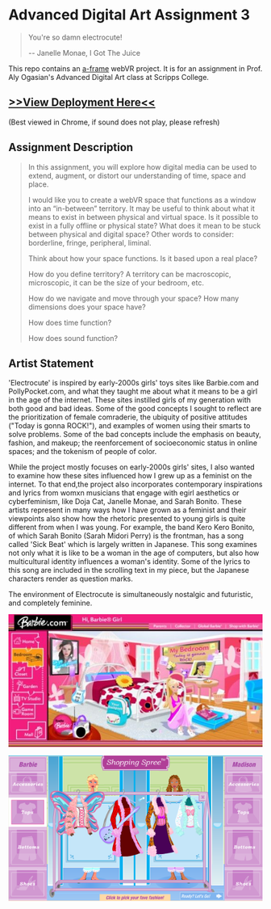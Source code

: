 # Advanced Digital Art Assignment 3
> You're so damn electrocute!
>
>   -- Janelle Monae, I Got The Juice

This repo contains an [a-frame](https://aframe.io/) webVR project. It is for an assignment in Prof. Aly Ogasian's Advanced Digital Art class at Scripps College.

## [>>View Deployment Here<<](http://juliaslohman.github.io/electrocute)
(Best viewed in Chrome, if sound does not play, please refresh)

## Assignment Description
> In this assignment, you will explore how digital media can be used to extend, augment, or distort our understanding of time, space and place.
>
> I would like you to create a webVR space that  functions as a window into an “in-between” territory. It may be useful to think about what it means to exist in between physical and virtual space. Is it possible to exist in a fully offline or physical state? What does it mean to be stuck between physical and digital space? Other words to consider: borderline, fringe, peripheral, liminal.
>
> Think about how your space functions. Is it based upon a real place?
>
> How do you define territory? A territory can be macroscopic, microscopic, it can be the size of your bedroom, etc.
>
> How do we navigate and move through your space? How many dimensions does your space have?
>
> How does time function?
>
> How does sound function?

## Artist Statement
'Electrocute' is inspired by early-2000s girls' toys sites like Barbie.com and PollyPocket.com, and what they taught me about what it means to be a girl in the age of the internet. These sites instilled girls of my generation with both good and bad ideas. Some of the good concepts I sought to reflect are the prioritization of female comraderie, the ubiquity of positive attitudes ("Today is gonna ROCK!"), and examples of women using their smarts to solve problems. Some of the bad concepts include the emphasis on beauty, fashion, and makeup; the reenforcement of socioeconomic status in online spaces; and the tokenism of people of color.

While the project mostly focuses on early-2000s girls' sites, I also wanted to examine how these sites influenced how I grew up as a feminist on the internet. To that end,the project also incorporates contemporary inspirations and lyrics from womxn musicians that engage with egirl aesthetics or cyberfeminism, like Doja Cat, Janelle Monae, and Sarah Bonito. These artists represent in many ways how I have grown as a feminist and their viewpoints also show how the rhetoric presented to young girls is quite different from when I was young. For example, the band Kero Kero Bonito, of which Sarah Bonito (Sarah Midori Perry) is the frontman, has a song called 'Sick Beat' which is largely written in Japanese. This song examines not only what it is like to be a woman in the age of computers, but also how multicultural identity influences a woman's identity. Some of the lyrics to this song are included in the scrolling text in my piece, but the Japanese characters render as question marks.

The environment of Electrocute is simultaneously nostalgic and futuristic, and completely feminine.

![barbiebedroom](src/assets/images/inspo/barbiesbedroom.jpg)

![myscenefashion](src/assets/images/inspo/myscenefashion.png)